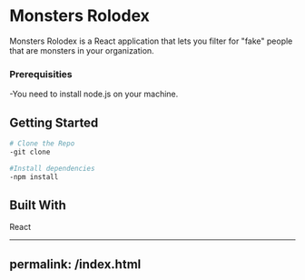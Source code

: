 # Monsters Rolodex

Monsters Rolodex is a React application that lets you filter for "fake" people that are monsters
in your organization.

### Prerequisities

-You need to install node.js on your machine.

## Getting Started

```bash
# Clone the Repo
-git clone

#Install dependencies
-npm install
```

## Built With

React

---

## permalink: /index.html

